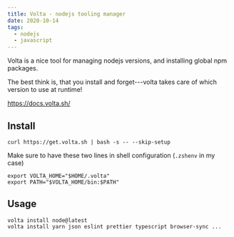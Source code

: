```yaml
---
title: Volta - nodejs tooling manager
date: 2020-10-14
tags:
  - nodejs
  - javascript
---
```


Volta is a nice tool for managing nodejs versions, and installing global npm packages.

The best think is, that you install and forget---volta takes care of which version to use at runtime!

https://docs.volta.sh/

## Install

```
curl https://get.volta.sh | bash -s -- --skip-setup
```

Make sure to have these two lines in shell configuration (`.zshenv` in my case)

```
export VOLTA_HOME="$HOME/.volta"
export PATH="$VOLTA_HOME/bin:$PATH"
```

## Usage

```
volta install node@latest
volta install yarn json eslint prettier typescript browser-sync ...
```
